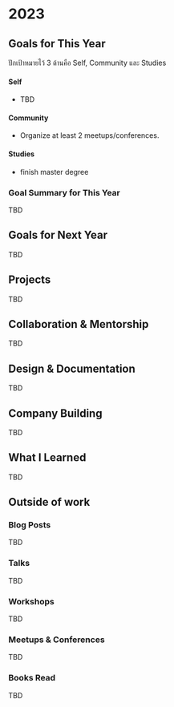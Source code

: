 
# 2023

## Goals for This Year

ปักเป้าหมายไว้ 3 ด้านคือ Self, Community และ Studies

#### Self

* TBD

#### Community

* Organize at least 2 meetups/conferences.

#### Studies

* finish master degree



### Goal Summary for This Year

TBD

## Goals for Next Year

TBD

## Projects

TBD

## Collaboration & Mentorship

TBD

## Design & Documentation

TBD

## Company Building

TBD

## What I Learned

TBD

## Outside of work

### Blog Posts

TBD

### Talks

TBD

### Workshops

TBD

### Meetups & Conferences

TBD

### Books Read

TBD
